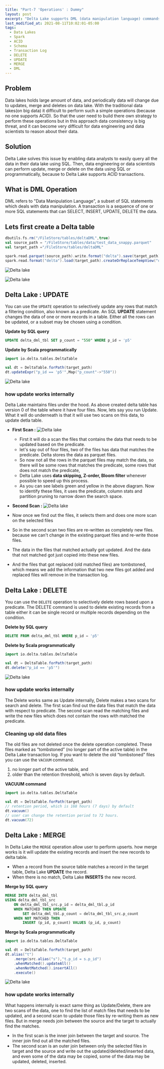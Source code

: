 ```yaml
---
title: "Part-7 'Operations' : Dummy"
layout: post
excerpt: "Delta Lake supports DML (data manipulation language) commands including DELETE, UPDATE and MERGE"
last_modified_at: 2021-08-11T10:02:01-05:00
tags:
  - Data Lakes
  - Spark
  - ACID
  - Schema
  - Transaction Log
  - DELETE
  - UPDATE
  - MERGE
  - DML
---
```


## Problem
Data lakes holds large amount of data, and periodically data will change due to updates, merge and deletes on data lake. With the traditional data lakes(on big data) it difficult to perform such a simple operations (because no one supports ACID). So that the user need to build there own strategy to perform these operations but in this approach data consistency is big threat, and it can become very difficult for data engineering and data scientists to reason about their data.

## Solution
Delta Lake solves this issue by enabling data analysts to easily query all the data in their data lake using SQL. Then, data engineering or data scientists can perform update, merge or delete on the data using SQL or programmatically, because to Delta Lake supports ACID transactions.


## What is DML Operation
DML refers to "Data Manipulation Language", a subset of SQL statements which deals with data manipulation. A transaction is a sequence of one or more SQL statements that can SELECT, INSERT, UPDATE, DELETE the data.

## Lets first create a Delta table
```scala
dbutils.fs.rm("/FileStore/tables/deltaDML",true)
val source_path = "/FileStore/tables/data/test_data_snappy.parquet"
val target_path ="/FileStore/tables/deltaDML"

spark.read.parquet(source_path).write.format("delta").save(target_path)
spark.read.format("delta").load(target_path).createOrReplaceTempView("delta_dml_tbl")
```

![Delta lake](https://github.com/gurditsingh/blog/blob/gh-pages/_screenshots/dl_ep6_dml1.JPG?raw=true)

![Delta lake](https://github.com/gurditsingh/blog/blob/gh-pages/_screenshots/dl_ep6_dml10.JPG?raw=true)



## Delta Lake : UPDATE
You can use the `UPDATE` operation to selectively update any rows that match a filtering condition, also known as a predicate. An SQL **UPDATE** statement changes the data of one or more records in a table. Either all the rows can be updated, or a subset may be chosen using a condition.

**Update by SQL query**
```sql
UPDATE delta_dml_tbl SET p_count = "550" WHERE p_id = 'p5'
```
**Update by Scala programmatically**
```scala
import io.delta.tables.DeltaTable

val dt = DeltaTable.forPath(target_path)
dt.updateExpr("p_id == 'p5'",Map("p_count"->"550"))
```

![Delta lake](https://github.com/gurditsingh/blog/blob/gh-pages/_screenshots/dl_ep6_dml11.JPG?raw=true)

### how update works internally
Delta Lake maintains files under the hood. As above created delta table has version 0 of the table where it have four files. Now, lets say you run Update. What it will do underneath is that it will use two scans on this data, to update detla table.

 - **First Scan :**
![Delta lake](https://github.com/gurditsingh/blog/blob/gh-pages/_screenshots/dl_ep6_dml8.jpg?raw=true)
	 - First it will do a scan the files that contains the data that needs to be updated based on the predicate.
	 - let's say out of four files, two of the files has data that matches the predicate. Delta stores the data as parquet files.
	 - So now not all the rows in the parquet files may match the data, so there will be some rows that matches the predicate, some rows that does not match the predicate,
	 - Delta Lake uses **data skipping, Z-order, Bloom filter** whenever possible to speed up this process.
	 - As you can see labels green and yellow in the above diagram. Now to identify these files, it uses the predicate, column stats and partition pruning to narrow down the search space.

 - **Second Scan :**
![Delta lake](https://github.com/gurditsingh/blog/blob/gh-pages/_screenshots/dl_ep6_dml9.jpg?raw=true)

 - Now once we find out the files, it selects them and does one more scan on the selected files
 - So in the second scan two files are re-written as completely new files. because we can't change in the existing parquet files and re-write those files.
 - The data in the files that matched actually got updated. And the data that not matched got just copied into these new files.
 - And the files that got replaced (old matched files) are tombstoned, which means we add the information that two new files got added and replaced files will remove in the transaction log.
 
## Delta Lake : DELETE
You can use the `DELETE` operation to selectively delete rows based upon a predicate. The DELETE command is used to delete existing records from a table either it can be single record or multiple records depending on the condition.

**Delete by SQL query**
```sql
DELETE FROM delta_dml_tbl WHERE p_id = 'p5'
```
**Delete by Scala programmatically**
```scala
import io.delta.tables.DeltaTable

val dt = DeltaTable.forPath(target_path)
dt.delete("p_id == 'p5'")
```
![Delta lake](https://github.com/gurditsingh/blog/blob/gh-pages/_screenshots/dl_ep6_dml12.JPG?raw=true)

### how update works internally
The Delete works same as Update internally, Delete makes a two scans for search and delete. The first scan find out the data files that match the data with respect to predicate. The second scan read the matching files and write the new files which does not contain the rows with matched the predicate.

### Cleaning up old data files
The old files are not deleted once the delete operation completed. These files marked as “tombstoned” (no longer part of the active table) in the Delta Lake transaction log. If you want to delete the old “tombstoned” files you can use the `VACUUM` command.

1.  no longer part of the active table, and
2.  older than the retention threshold, which is seven days by default.

**VACUUM command**
```scala
import io.delta.tables.DeltaTable

val dt = DeltaTable.forPath(target_path)
// retention period, which is 168 hours (7 days) by default
dt.vacuum()
// user can change the retention period to 72 hours.
dt.vacuum(72) 
```

## Delta Lake : MERGE
In Delta Lake the `MERGE` operation allow user to perform upserts. how merge works is it will update the existing records and insert the new records to delta table.

 -   When a record from the source table matches a record in the target table, Delta Lake  **UPDATE**  the record.
 -   When there is no match, Delta Lake **INSERTS** the new record.

**Merge by SQL query**
```sql
MERGE INTO delta_dml_tbl
USING delta_dml_tbl_src
    ON delta_dml_tbl_src.p_id = delta_dml_tbl.p_id
    WHEN MATCHED THEN UPDATE
        SET delta_dml_tbl.p_count = delta_dml_tbl_src.p_count
    WHEN NOT MATCHED THEN 
        INSERT (p_id, p_count) VALUES (p_id, p_count) 
```
**Merge by Scala programmatically**
```scala
import io.delta.tables.DeltaTable

val dt = DeltaTable.forPath(target_path)
dt.alias("t")
    .merge(src.alias("s"),"t.p_id = s.p_id")
    .whenMatched().updateAll()
    .whenNotMatched().insertAll()
    .execute()
```
![Delta lake](https://github.com/gurditsingh/blog/blob/gh-pages/_screenshots/dl_ep6_dml13.JPG?raw=true)

### how update works internally
What happens internally is exact same thing as Update/Delete, there are two scans of the data, one to find the list of match files that needs to be updated, and a second scan to update those files by re-writing them as new files. But in merge needs join between the source and the target to actually find the matches.

 - In the first scan is the inner join between the target and source. The inner join find out all the matched files.
 - The second scan is an outer join between only the selected files in target and the source and write out the updated/deleted/inserted data, and even some of the data may be copied, some of the data may be updated, deleted, inserted.

